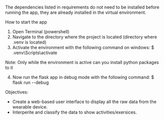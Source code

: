 The dependencies listed in requirements do not need to be installed before running the app, they are already installed in the virtual environment. 

How to start the app

1. Open Terminal (powershell)
2. Navigate to the directory where the project is located (directory where .venv is located)
3. Activate the environment with the following command on windows:
    $ .venv\Scripts\activate

Note: Only while the environment is active can you install python packages to it

4. Now run the flask app in debug mode with the following command:
    $ flask run --debug


Objectives: 
- Create a web-based user interface to display all the raw data from the wearable device. 
- Interperite and classify the data to show activities/exersices. 


